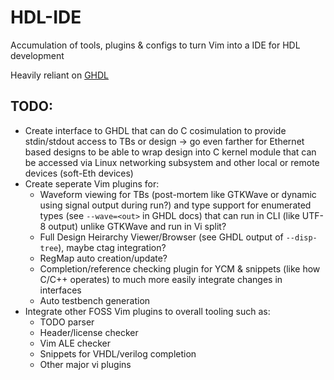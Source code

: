 # HDL-IDE
Accumulation of tools, plugins &amp; configs to turn Vim into a IDE for HDL development

Heavily reliant on [GHDL](https://ghdl.readthedocs.io/en/latest/index.html)

## TODO:
- Create interface to GHDL that can do C cosimulation to provide stdin/stdout access to TBs or design -> go even farther for Ethernet based designs to be able to wrap design into C kernel module that can be accessed via Linux networking subsystem and other local or remote devices (soft-Eth devices)
- Create seperate Vim plugins for:
  + Waveform viewing for TBs (post-mortem like GTKWave or dynamic using signal output during run?) and type support for enumerated types (see `--wave=<out>` in GHDL docs) that can run in CLI (like UTF-8 output) unlike GTKWave and run in Vi split?
  + Full Design Heirarchy Viewer/Browser (see GHDL output of `--disp-tree`), maybe ctag integration?
  + RegMap auto creation/update?
  + Completion/reference checking plugin for YCM & snippets (like how C/C++ operates) to much more easily integrate changes in interfaces
  + Auto testbench generation
- Integrate other FOSS Vim plugins to overall tooling such as:
  + TODO parser
  + Header/license checker
  + Vim ALE checker
  + Snippets for VHDL/verilog completion
  + Other major vi plugins
